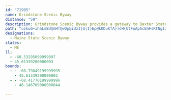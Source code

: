```yaml
---
id: "71995"
name: Grindstone Scenic Byway
distance: "59"
description: Grindstone Scenic Byway provides a gateway to Baxter State Park.
path: "uzkuG~ihaLmBd@mHf@wDp@iUzI}S|I}Ep@kKDuKfA}]dH{UtFuApAcEhFsKtNgIxHcBxCeBlHe@rAo@rAgC`DiCzBmBt@oBf@kJrAcBJ_BEcB_@eIsEuA_@u@GcBXg@T{AlBmE~HqA`BeA~@kHjE_CdBaIbIcA~AoE~EyA~CyBnDgCxC{@j@uFhBwJjCcDfAqBbAwA~@cBtA{BxBwHtIyCrBy@d@wL`Dw@^}CjB}]~UsUjImAdAeAd@}AtAoRjVwElHsCvFiA|A{KxR}E|EuIlGeCpAaH^cCe@wDmBiFaByC]wD~AyCjBqEfEuAfA{IrD{GzBgE|CoG`JmElDyCxAkJrB_MKuMyBiAe@gCgBmH{Io@eAyByBkGuC_EkCeQsGwCsAgMjAWP?z@Im@UIoJvEoCr@iBJeAIkGaAuAg@uL_FqG_Dw]iOwG{CsByAi@i@gHwKaEyDwc@kUuUaLsB]_EPwG?mFeA{JaC}Us@_MNwDOeDqBwFiHyBsDaJ{R}AsEeAmD{D}N}Ie^}BmHwCqIuB}KsC{Ie@yBSgBe@oN_@eC}AmFeJ}UmB_GaBmHeEqOoCmCyC_@_AFuFMuAwAuDuB{@s@qHeFkC_@qCPmNxEwCQeo@kXwGaDiEcAgG_@sMAcFl@_A^wEd@eFSkFy@yBk@kEaBeCeC}VaR{FoDgGuI}F_DiEgFcFgI}@s@_MkEkLgB_Ry@}C]eO{DcAKkN{EcBsAaKmEcCmBoB_@mRmI}U}PyD}BcBm@e_Af@aBSaB{B\\_HlDsVnAmF|EyQb@iDDmm@wFyIgKsIyAu@wA?iDzAoPxBeNd@yPmF_DiCwF_LOeEs@_s@Ogp@B{m@D_ACs]AsIMyEKyn@]m]Ei]HoC~AoMR}@TuERwVByO?wEGw@Ie@cCj@_BJkk@_CoBFyBj@iAl@cAv@y@~@o@dAoAvCwBrHu@vB}AlC_BxAiAr@yBr@sCPcVz@}B^mA^iAl@_CpBkHtH}ArCeC~CwC~CiFbIgAlAsG`JmErDeQxGmTxGsCf@o@\\aJzBk@l@mAJqEtAiFt@kGLmCS_V_HsBAgTvEyCvAiA~@_C`EgEhOqGzS}BfDeBzAoAp@kFdBsf@hNeR`FmV`GmHBeXe@mMe@}Ly@eFDcp@sCkTs@sLSgX}AgLSg^{AkUi@iIs@sRGkGw@sG{C}D_C_C_AgBMkHEke@_BRbfCMbWNnEXjGDlBYxBkAtCsPbO}VrSmDxDqF|G{B~EiB`D}DpEi^~_@uS|Rye@le@eM|McBvA_A`@q]dHqDxA}BpAuJtGue@x]aIlGyd@j]_SfO{EfEgHtHo_@|b@mKpKaNfLkThT{DjDaAh@oBv@o^|KcK~DmBdA_RfNwF`DeLxC{NfDgSfHcLrE}ALmIs@qALe@RoAdAm@|@mL|RCjAm@`DQXiBdAwEfAiAA_A]sAkBoAi@iBe@sBwAw@AUFg@j@m@xAI~@g@tJQrASdAcAlBkBdBkLlGmBt@_EjAkFx@sUX}Gd@u[zFyBXaE[qJ_BwE_@oB@iALgE|AeBlAsApBUl@c@rBKdAIrB@tARrBvC`Q~@xFT`CHfLXxD?`BMrB[|As@fAyC`AcEVcAr@iDbFeIjFkM`GiBvAuObPsAtB_@dBuBlj@PrFElCm@xDcCrCgARwB_@mCDm@Xq@rAy@jDqWl_@[`ADjJnB|w@rBd_AXrj@ZdC^r@dFEjAl@zJjWX~CBhw@|CjCNl@d@DlA`AbDjEd@`CRdDgC~VxSbgClVbtCy@lO?tA[~CP`EfFlHvK`TpAlBd@rAzFdi@tF|o@f@~BrEtg@|@pAdG`c@`AjJ?d^hBd[W`g@uBtXe@hKc@pBmCzCkAjBgA`DfAfFnAlCTdCOzHFxBv@fDh@~@fBr@NXM~DYxAeCnBgFlHyB~@uN{AyAlAqCtDaG|@u@l@u@|AYrCNzi@BrDd@nEiB`Mo@dBeHzO_@tB?r@SlBb@xHHrEIrByBfM"
designations:
  - Maine State Scenic Byway
states:
  - ME
ll:
  - -68.53295099999997
  - 45.61339200000003
bounds:
  - - -68.79849199999995
    - 45.61339200000003
  - - -68.41770199999996
    - 46.146709000000044

---
```


